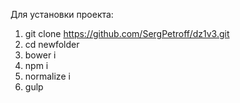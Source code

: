 Для установки проекта:

1. git clone https://github.com/SergPetroff/dz1v3.git
2. cd newfolder
3. bower i
4. npm i
5. normalize i
6. gulp
